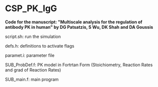 # CSP_PK_IgG

**Code for the manuscript: "Multiscale analysis for the regulation of antibody PK in human" by DG Patsatzis, S Wu, DK Shah and DA Goussis**

script.sh: run the simulation

defs.h: definitions to activate flags

paramet.i: parameter file

SUB_ProbDef.f: PK model in Fortrtan Form (Stoichiometry, Reaction Rates and grad of Reaction Rates)

SUB_main.f: main program
